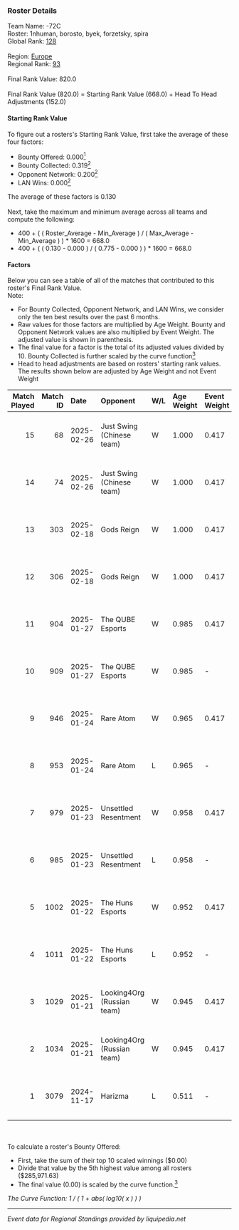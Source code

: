 ### Roster Details<br />
Team Name: -72C<br />
Roster: 1nhuman, borosto, byek, forzetsky, spira<br />
Global Rank: [128](../../standings_global_2025_02_28.md)<br />
<br />
Region: [Europe]( ../../standings_europe_2025_02_28.md)<br />
Regional Rank: [93]( ../../standings_europe_2025_02_28.md)<br />
<br />
Final Rank Value:  820.0<br />
<br />
Final Rank Value (820.0) = Starting Rank Value (668.0) + Head To Head Adjustments (152.0)<br />

#### Starting Rank Value<br />
To figure out a rosters's Starting Rank Value, first take the average of these four factors:<br />
- Bounty Offered: 0.000[<sup>1</sup>](#table2)
- Bounty Collected: 0.319[<sup>2</sup>](#table1)
- Opponent Network: 0.200[<sup>2</sup>](#table1)
- LAN Wins: 0.000[<sup>2</sup>](#table1)

The average of these factors is 0.130<br />
<br />
Next, take the maximum and minimum average across all teams and compute the following:<br />
- 400 + ( ( Roster_Average - Min_Average ) / ( Max_Average - Min_Average ) ) * 1600 = 668.0
- 400 + ( ( 0.130 - 0.000 ) / ( 0.775 - 0.000 ) ) * 1600 = 668.0


#### Factors<br />
Below you can see a table of all of the matches that contributed to this roster's Final Rank Value.<br />
Note:<br />

- For Bounty Collected, Opponent Network, and LAN Wins, we consider only the ten best results over the past 6 months.
- Raw values for those factors are multiplied by Age Weight. Bounty and Opponent Network values are also multiplied by Event Weight. The adjusted value is shown in parenthesis.
- The final value for a factor is the total of its adjusted values divided by 10. Bounty Collected is further scaled by the curve function[<sup>3</sup>](#curveFunction)
- Head to head adjustments are based on rosters' starting rank values. The results shown below are adjusted by Age Weight and not Event Weight
<span id="table1"></span><br />


| Match Played | Match ID | Date       | Opponent                   | W/L | Age Weight | Event Weight | Bounty Collected | Opponent Network | LAN Wins  | H2H Adj. | Roster                                       |
| -: | -: | :- | :- | :- | :- | :- | :- | :- | :- | -: | :- |
|           15 |       68 | 2025-02-26 | Just Swing (Chinese team)  | W   | 1.000      | 0.417        | 0.006 (0.003)    | 0.537 (0.224)    | 0 (0.000) |    10.05 | 1nhuman, borosto, byek, forzetsky, spira     |
|           14 |       74 | 2025-02-26 | Just Swing (Chinese team)  | W   | 1.000      | 0.417        | 0.006 (0.003)    | 0.537 (0.224)    | 0 (0.000) |    10.87 | 1nhuman, borosto, byek, forzetsky, spira     |
|           13 |      303 | 2025-02-18 | Gods Reign                 | W   | 1.000      | 0.417        | 0.024 (0.010)    | 0.573 (0.239)    | 0 (0.000) |    16.90 | 1nhuman, borosto, byek, forzetsky, spira     |
|           12 |      306 | 2025-02-18 | Gods Reign                 | W   | 1.000      | 0.417        | 0.024 (0.010)    | 0.573 (0.239)    | 0 (0.000) |    18.44 | 1nhuman, borosto, byek, forzetsky, spira     |
|           11 |      904 | 2025-01-27 | The QUBE Esports           | W   | 0.985      | 0.417        | 0.000 (0.000)    | 0.178 (0.073)    | 0 (0.000) |    10.04 | 1nhuman, borosto, byek, forzetsky, spira     |
|           10 |      909 | 2025-01-27 | The QUBE Esports           | W   | 0.985      | -            | -                | -                | 0 (0.000) |    10.85 | 1nhuman, borosto, byek, forzetsky, spira     |
|            9 |      946 | 2025-01-24 | Rare Atom                  | W   | 0.965      | 0.417        | 0.050 (0.020)    | 0.811 (0.326)    | 0 (0.000) |    24.27 | 1nhuman, borosto, byek, forzetsky, spira     |
|            8 |      953 | 2025-01-24 | Rare Atom                  | L   | 0.965      | -            | -                | -                | -         |    -5.69 | 1nhuman, borosto, byek, forzetsky, spira     |
|            7 |      979 | 2025-01-23 | Unsettled Resentment       | W   | 0.958      | 0.417        | 0.016 (0.006)    | 0.423 (0.169)    | 0 (0.000) |    19.38 | 1nhuman, borosto, byek, forzetsky, spira     |
|            6 |      985 | 2025-01-23 | Unsettled Resentment       | L   | 0.958      | -            | -                | -                | -         |   -10.52 | 1nhuman, borosto, byek, forzetsky, spira     |
|            5 |     1002 | 2025-01-22 | The Huns Esports           | W   | 0.952      | 0.417        | 0.029 (0.012)    | 0.854 (0.339)    | 0 (0.000) |    24.74 | 1nhuman, borosto, byek, forzetsky, spira     |
|            4 |     1011 | 2025-01-22 | The Huns Esports           | L   | 0.952      | -            | -                | -                | -         |    -4.83 | 1nhuman, borosto, byek, forzetsky, spira     |
|            3 |     1029 | 2025-01-21 | Looking4Org (Russian team) | W   | 0.945      | 0.417        | 0.014 (0.005)    | 0.208 (0.082)    | 0 (0.000) |    15.86 | 1nhuman, borosto, byek, forzetsky, spira     |
|            2 |     1034 | 2025-01-21 | Looking4Org (Russian team) | W   | 0.945      | 0.417        | 0.014 (0.005)    | 0.208 (0.082)    | -         |    17.23 | 1nhuman, borosto, byek, forzetsky, spira     |
|            1 |     3079 | 2024-11-17 | Harizma                    | L   | 0.511      | -            | -                | -                | -         |    -5.58 | 1nhuman, borosto, forzetsky, frontales, iffo |

<br />
<span id="table2"></span><br />
To calculate a roster's Bounty Offered:<br />

- First, take the sum of their top 10 scaled winnings ($0.00)
- Divide that value by the 5th highest value among all rosters ($285,971.63)
- The final value (0.00) is scaled by the curve function.[<sup>3</sup>](#curveFunction)

<span id="curveFunction"></span>_The Curve Function: 1 / ( 1 + abs( log10( x ) ) )_<br />

---
_Event data for Regional Standings provided by liquipedia.net_<br />
